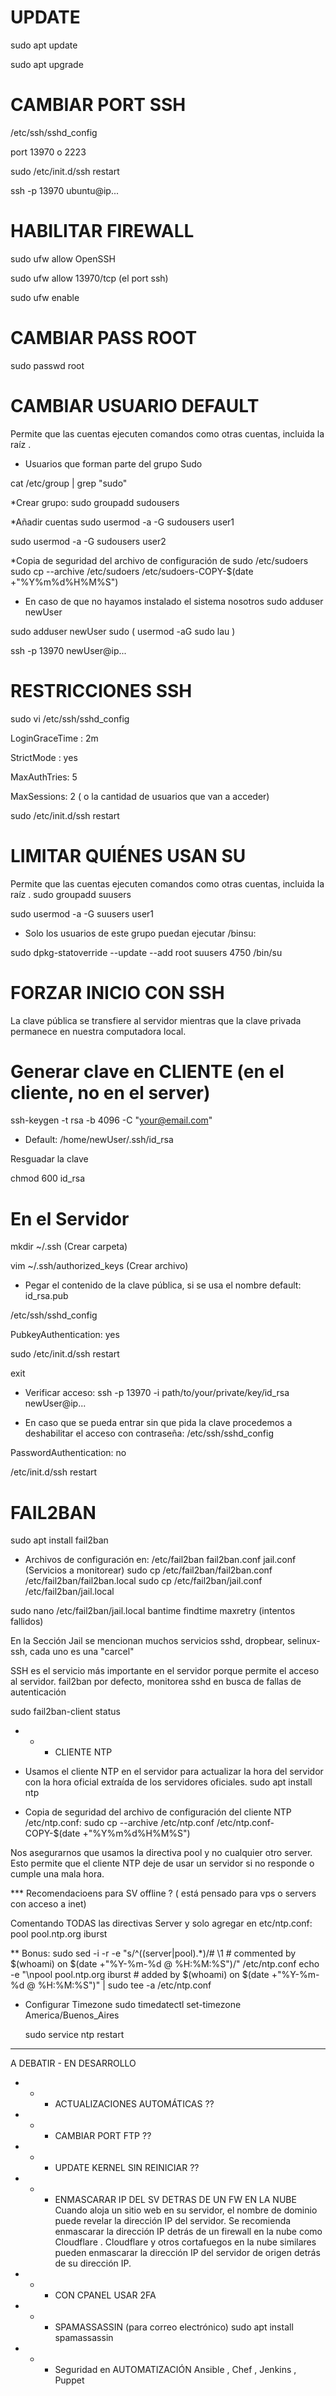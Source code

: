 # UPDATE
sudo apt update

sudo apt upgrade

# CAMBIAR PORT SSH
/etc/ssh/sshd_config

port 13970 o 2223

sudo /etc/init.d/ssh restart

ssh -p 13970 ubuntu@ip...

# HABILITAR FIREWALL
sudo ufw allow OpenSSH

sudo ufw allow 13970/tcp (el port ssh)

sudo ufw enable

# CAMBIAR PASS ROOT
sudo passwd root

# CAMBIAR USUARIO DEFAULT
Permite que las cuentas ejecuten comandos como otras cuentas, incluida la raíz . 

* Usuarios que forman parte del grupo Sudo

cat /etc/group | grep "sudo"

*Crear grupo:
sudo groupadd sudousers

*Añadir cuentas
 sudo usermod -a -G sudousers user1

 sudo usermod -a -G sudousers user2

*Copia de seguridad del archivo de configuración de sudo /etc/sudoers
 sudo cp --archive /etc/sudoers /etc/sudoers-COPY-$(date +"%Y%m%d%H%M%S")

* En caso de que no hayamos instalado el sistema nosotros
 sudo adduser newUser  

 sudo adduser newUser sudo  ( usermod -aG sudo lau ) 

 ssh -p 13970 newUser@ip...

# RESTRICCIONES SSH
 sudo vi /etc/ssh/sshd_config

 LoginGraceTime : 2m

 StrictMode : yes

 MaxAuthTries: 5

 MaxSessions: 2 ( o la cantidad de usuarios que van a acceder)

 sudo /etc/init.d/ssh restart


# LIMITAR QUIÉNES USAN SU
Permite que las cuentas ejecuten comandos como otras cuentas, incluida la raíz .
 sudo groupadd suusers

 sudo usermod -a -G suusers user1

* Solo los usuarios de este grupo puedan ejecutar /binsu:

 sudo dpkg-statoverride --update --add root suusers 4750 /bin/su


# FORZAR INICIO CON SSH
La clave pública se transfiere al servidor mientras que la clave privada permanece en nuestra computadora local.

# Generar clave en CLIENTE (en el cliente, no en el server)
 ssh-keygen -t rsa -b 4096 -C "your@email.com"

- Default: /home/newUser/.ssh/id_rsa

 Resguadar la clave

 chmod 600 id_rsa

# En el Servidor
 mkdir ~/.ssh (Crear carpeta)

 vim ~/.ssh/authorized_keys (Crear archivo)

- Pegar el contenido de la clave pública, si se usa el nombre default:
 id_rsa.pub

 /etc/ssh/sshd_config

 PubkeyAuthentication: yes

 sudo /etc/init.d/ssh restart

 exit

- Verificar acceso:
 ssh -p 13970 -i path/to/your/private/key/id_rsa newUser@ip...

- En caso que se pueda entrar sin que pida la clave procedemos a deshabilitar el acceso con contraseña:
 /etc/ssh/sshd_config

 PasswordAuthentication: no

 /etc/init.d/ssh restart

# FAIL2BAN
 sudo apt install fail2ban
- Archivos de configuración en: 
 /etc/fail2ban
  fail2ban.conf
 jail.conf (Servicios a monitorear)
 sudo cp /etc/fail2ban/fail2ban.conf /etc/fail2ban/fail2ban.local
 sudo cp /etc/fail2ban/jail.conf /etc/fail2ban/jail.local

 sudo nano /etc/fail2ban/jail.local
 bantime
 findtime
 maxretry  (intentos fallidos)

 En la Sección Jail se mencionan muchos servicios sshd, dropbear, selinux-ssh, cada uno es una "carcel"

SSH es el servicio más importante en el servidor porque permite el acceso al servidor. fail2ban por defecto, monitorea sshd en busca de fallas de autenticación

 sudo fail2ban-client status


- - - CLIENTE NTP

- Usamos el cliente NTP en el servidor para actualizar la hora del servidor con la hora oficial extraída de los servidores oficiales. 
 sudo apt install ntp

- Copia de seguridad del archivo de configuración del cliente NTP /etc/ntp.conf:
 sudo cp --archive /etc/ntp.conf /etc/ntp.conf-COPY-$(date +"%Y%m%d%H%M%S")

Nos asegurarnos que usamos la directiva  pool y no cualquier otro server. Esto permite que el cliente NTP deje de usar un servidor si no responde o cumple una mala hora. 

*** Recomendacioens para SV offline ? ( está pensado para vps o servers con acceso a inet)

 Comentando TODAS las directivas Server y solo agregar en etc/ntp.conf: 
 pool pool.ntp.org iburst

** Bonus: 
sudo sed -i -r -e "s/^((server|pool).*)/# \1         # commented by $(whoami) on $(date +"%Y-%m-%d @ %H:%M:%S")/" /etc/ntp.conf
echo -e "\npool pool.ntp.org iburst         # added by $(whoami) on $(date +"%Y-%m-%d @ %H:%M:%S")" | sudo tee -a /etc/ntp.conf

- Configurar Timezone
  sudo timedatectl set-timezone America/Buenos_Aires

  sudo service ntp restart


- - - 

A DEBATIR - EN DESARROLLO


- - - ACTUALIZACIONES AUTOMÁTICAS ??

- - - CAMBIAR PORT FTP ?? 

- - - UPDATE KERNEL SIN REINICIAR ??

- - - ENMASCARAR IP DEL SV DETRAS DE UN FW EN LA NUBE
Cuando aloja un sitio web en su servidor, el nombre de dominio puede revelar la dirección IP del servidor. Se recomienda enmascarar la dirección IP detrás de un firewall en la nube como Cloudflare . Cloudflare y otros cortafuegos en la nube similares pueden enmascarar la dirección IP del servidor de origen detrás de su dirección IP.

- - - CON CPANEL USAR 2FA

- - - SPAMASSASSIN (para correo electrónico)
 sudo apt install spamassassin


- - - Seguridad en AUTOMATIZACIÓN Ansible , Chef , Jenkins , Puppet 
